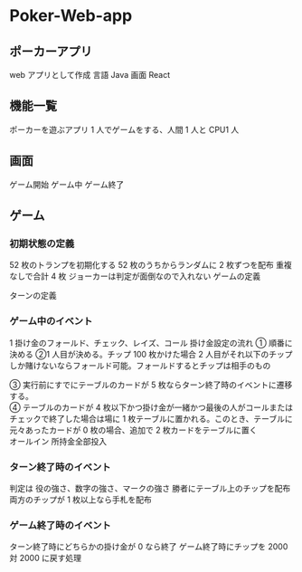 # Poker-Web-app

<h2>ポーカーアプリ</h2>
web アプリとして作成
言語 Java
画面 React

<h2>機能一覧</h2>
ポーカーを遊ぶアプリ
1 人でゲームをする、人間 1 人と CPU1 人

<h2>画面</h2>
ゲーム開始
ゲーム中
ゲーム終了

<h2>ゲーム</h2>
<h3>初期状態の定義</h3>
52 枚のトランプを初期化する
52 枚のうちからランダムに 2 枚ずつを配布
重複なしで合計 4 枚
ジョーカーは判定が面倒なので入れない
ゲームの定義

ターンの定義

<h3>ゲーム中のイベント</h3>
1 掛け金のフォールド、チェック、レイズ、コール
掛け金設定の流れ
① 順番に決める  
②1 人目が決める。チップ 100 枚かけた場合 2 人目がそれ以下のチップしか賭けないならフォールド可能。フォールドするとチップは相手のもの  

③ 実行前にすでにテーブルのカードが 5 枚ならターン終了時のイベントに遷移する。  
④ テーブルのカードが 4 枚以下かつ掛け金が一緒かつ最後の人がコールまたはチェックで終了した場合は場に 1 枚テーブルに置かれる。このとき、テーブルに元々あったカードが 0 枚の場合、追加で 2 枚カードをテーブルに置く  
オールイン 所持金全部投入

<h3>ターン終了時のイベント</h3>
判定は
役の強さ、数字の強さ、マークの強さ
勝者にテーブル上のチップを配布
両方のチップが 1 枚以上なら手札を配布

<h3>ゲーム終了時のイベント</h3>
ターン終了時にどちらかの掛け金が 0 なら終了
ゲーム終了時にチップを 2000 対 2000 に戻す処理
